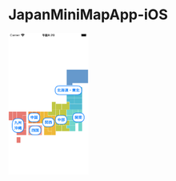 # JapanMiniMapApp-iOS

<img src="https://github.com/feb19/JapanMiniMapApp-iOS/blob/main/capture.png?raw=true" width="160">
